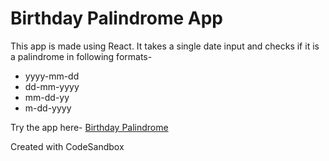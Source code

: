 # Birthday Palindrome App   
This app is made using React. It takes a single date input and checks if it is a palindrome in following formats-   
- yyyy-mm-dd
- dd-mm-yyyy
- mm-dd-yy
- m-dd-yyyy

Try the app here- [Birthday Palindrome](https://ritiks-birthday-palindrome.netlify.app/)     

Created with CodeSandbox
